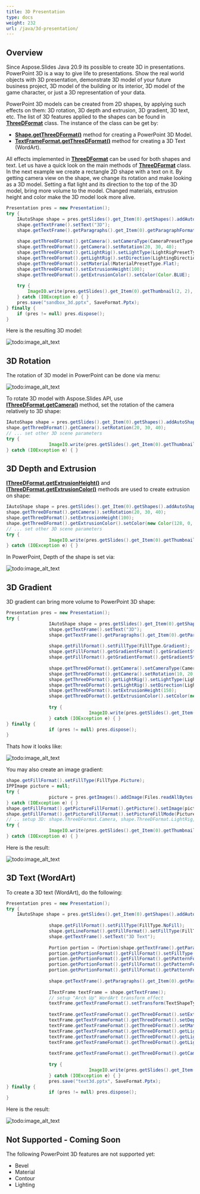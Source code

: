 ```yaml
---
title: 3D Presentation
type: docs
weight: 232
url: /java/3d-presentation/
---
```


## Overview
Since Aspose.Slides Java 20.9 its possible to create 3D in presentations. PowerPoint 3D is a way to give life to presentations. Show the real world objects 
with 3D presentation, demonstrate 3D model of your future business project, 3D model of the building or its interior, 3D model of the game character, 
or just a 3D representation of your data. 

PowerPoint 3D models can be created from 2D shapes, by applying such effects on them: 3D rotation, 3D depth and extrusion, 3D gradient, 3D text, etc. 
The list of 3D features applied to the shapes can be found in **[ThreeDFormat](https://apireference.aspose.com/slides/java/com.aspose.slides/ThreeDFormat)** class. 
The instance of the class can be get by:
 
- **[Shape.getThreeDFormat()](https://apireference.aspose.com/slides/java/com.aspose.slides/Shape#getThreeDFormat--)** method for creating a PowerPoint 3D Model.
- **[TextFrameFormat.getThreeDFormat()](https://apireference.aspose.com/slides/java/com.aspose.slides/TextFrameFormat#getThreeDFormat--)** method for creating a 3D Text 
(WordArt).

All effects implemented in **[ThreeDFormat](https://apireference.aspose.com/slides/java/com.aspose.slides/ThreeDFormat)** can be used for both shapes and text. 
Let us have a quick look on the main methods of **[ThreeDFormat](https://apireference.aspose.com/slides/java/com.aspose.slides/ThreeDFormat)** class. In the next example 
we create a rectangle 2D shape with a text on it. By getting camera view on the shape, we change its rotation and make looking as a 3D model. Setting a flat light 
and its direction to the top of the 3D model, bring more volume to the model. Changed materials, extrusion height and color make the 3D model look more alive.  
``` java 
Presentation pres = new Presentation();
try {
    IAutoShape shape = pres.getSlides().get_Item(0).getShapes().addAutoShape(ShapeType.Rectangle, 200, 150, 200, 200);
    shape.getTextFrame().setText("3D");
    shape.getTextFrame().getParagraphs().get_Item(0).getParagraphFormat().getDefaultPortionFormat().setFontHeight(64);
 
    shape.getThreeDFormat().getCamera().setCameraType(CameraPresetType.OrthographicFront);
    shape.getThreeDFormat().getCamera().setRotation(20, 30, 40);
    shape.getThreeDFormat().getLightRig().setLightType(LightRigPresetType.Flat);
    shape.getThreeDFormat().getLightRig().setDirection(LightingDirection.Top);
    shape.getThreeDFormat().setMaterial(MaterialPresetType.Flat);
    shape.getThreeDFormat().setExtrusionHeight(100);
    shape.getThreeDFormat().getExtrusionColor().setColor(Color.BLUE);
 
    try {
        ImageIO.write(pres.getSlides().get_Item(0).getThumbnail(2, 2), "PNG", new File("sample_3d.png"));
    } catch (IOException e) { }
    pres.save("sandbox_3d.pptx", SaveFormat.Pptx);
} finally {
    if (pres != null) pres.dispose();
}
```

Here is the resulting 3D model:

![todo:image_alt_text](img_01_01.png)

## 3D Rotation
The rotation of 3D model in PowerPoint can be done via menu:

![todo:image_alt_text](img_02_01.png)

To rotate 3D model with Aspose.Slides API, use **[IThreeDFormat.getCamera()](https://apireference.aspose.com/slides/java/com.aspose.slides/ThreeDFormat#getCamera--)** 
method, set the rotation of the camera relatively to 3D shape:

``` java
IAutoShape shape = pres.getSlides().get_Item(0).getShapes().addAutoShape(ShapeType.Rectangle, 200, 150, 200, 200);
shape.getThreeDFormat().getCamera().setRotation(20, 30, 40);
// ... set other 3D scene parameters
try {
                ImageIO.write(pres.getSlides().get_Item(0).getThumbnail(2, 2), "PNG", new File("sample_3d.png"));
} catch (IOException e) { }
```

## 3D Depth and Extrusion
**[IThreeDFormat.getExtrusionHeight()](https://apireference.aspose.com/slides/java/com.aspose.slides/ThreeDFormat#getExtrusionHeight--)** 
and **[IThreeDFormat.getExtrusionColor()](https://apireference.aspose.com/slides/java/com.aspose.slides/ThreeDFormat#getExtrusionColor--)** methods 
are used to create extrusion on shape:

``` java
IAutoShape shape = pres.getSlides().get_Item(0).getShapes().addAutoShape(ShapeType.Rectangle, 200, 150, 200, 200);
shape.getThreeDFormat().getCamera().setRotation(20, 30, 40);
shape.getThreeDFormat().setExtrusionHeight(100);
shape.getThreeDFormat().getExtrusionColor().setColor(new Color(128, 0, 128));
// ... set other 3D scene parameters
try {
                ImageIO.write(pres.getSlides().get_Item(0).getThumbnail(2, 2), "PNG", new File("sample_3d.png"));
} catch (IOException e) { }
```

In PowerPoint, Depth of the shape is set via:

![todo:image_alt_text](img_02_02.png)

## 3D Gradient
3D gradient can bring more volume to PowerPoint 3D shape:

``` java
Presentation pres = new Presentation();
try {
                IAutoShape shape = pres.getSlides().get_Item(0).getShapes().addAutoShape(ShapeType.Rectangle, 200, 150, 250, 250);
                shape.getTextFrame().setText("3D");
                shape.getTextFrame().getParagraphs().get_Item(0).getParagraphFormat().getDefaultPortionFormat().setFontHeight(64);
 
                shape.getFillFormat().setFillType(FillType.Gradient);
                shape.getFillFormat().getGradientFormat().getGradientStops().add(0, Color.BLUE);
                shape.getFillFormat().getGradientFormat().getGradientStops().add(100, Color.ORANGE);
 
                shape.getThreeDFormat().getCamera().setCameraType(CameraPresetType.OrthographicFront);
                shape.getThreeDFormat().getCamera().setRotation(10, 20, 30);
                shape.getThreeDFormat().getLightRig().setLightType(LightRigPresetType.Flat);
                shape.getThreeDFormat().getLightRig().setDirection(LightingDirection.Top);
                shape.getThreeDFormat().setExtrusionHeight(150);
                shape.getThreeDFormat().getExtrusionColor().setColor(new Color(255, 140, 0));
 
                try {
                               ImageIO.write(pres.getSlides().get_Item(0).getThumbnail(2, 2), "PNG", new File("sample_3d.png"));
                } catch (IOException e) { }
} finally {
                if (pres != null) pres.dispose();
}
```

Thats how it looks like:

![todo:image_alt_text](img_02_03.png)
  
You may also create an image gradient:
``` java
shape.getFillFormat().setFillType(FillType.Picture);
IPPImage picture = null;
try {
                picture = pres.getImages().addImage(Files.readAllBytes(Paths.get("image.jpg")));
} catch (IOException e) { }
shape.getFillFormat().getPictureFillFormat().getPicture().setImage(picture);
shape.getFillFormat().getPictureFillFormat().setPictureFillMode(PictureFillMode.Stretch);
// .. setup 3D: shape.ThreeDFormat.Camera, shape.ThreeDFormat.LightRig, shape.ThreeDFormat.Extrusion* properties
try {
                ImageIO.write(pres.getSlides().get_Item(0).getThumbnail(2, 2), "PNG", new File("sample_3d.png"));
} catch (IOException e) { }
```


Here is the result:

![todo:image_alt_text](img_02_04.png)

## 3D Text (WordArt)
To create a 3D text (WordArt), do the following:
``` java
Presentation pres = new Presentation();
try {
    IAutoShape shape = pres.getSlides().get_Item(0).getShapes().addAutoShape(ShapeType.Rectangle, 200, 150, 200, 200);
 
                shape.getFillFormat().setFillType(FillType.NoFill);
                shape.getLineFormat().getFillFormat().setFillType(FillType.NoFill);
                shape.getTextFrame().setText("3D Text");
 
                Portion portion = (Portion)shape.getTextFrame().getParagraphs().get_Item(0).getPortions().get_Item(0);
                portion.getPortionFormat().getFillFormat().setFillType(FillType.Pattern);
                portion.getPortionFormat().getFillFormat().getPatternFormat().getForeColor().setColor(new Color(255, 140, 0));
                portion.getPortionFormat().getFillFormat().getPatternFormat().getBackColor().setColor(Color.WHITE);
                portion.getPortionFormat().getFillFormat().getPatternFormat().setPatternStyle(PatternStyle.LargeGrid);
 
                shape.getTextFrame().getParagraphs().get_Item(0).getParagraphFormat().getDefaultPortionFormat().setFontHeight(128);
 
                ITextFrame textFrame = shape.getTextFrame();
                // setup "Arch Up" WordArt transform effect
                textFrame.getTextFrameFormat().setTransform(TextShapeType.ArchUp);
 
                textFrame.getTextFrameFormat().getThreeDFormat().setExtrusionHeight(3.5f);
                textFrame.getTextFrameFormat().getThreeDFormat().setDepth(3);
                textFrame.getTextFrameFormat().getThreeDFormat().setMaterial(MaterialPresetType.Plastic);
                textFrame.getTextFrameFormat().getThreeDFormat().getLightRig().setDirection(LightingDirection.Top);
                textFrame.getTextFrameFormat().getThreeDFormat().getLightRig().setLightType(LightRigPresetType.Balanced);
                textFrame.getTextFrameFormat().getThreeDFormat().getLightRig().setRotation(0, 0, 40);
 
                textFrame.getTextFrameFormat().getThreeDFormat().getCamera().setCameraType(CameraPresetType.PerspectiveContrastingRightFacing);
 
                try {
                               ImageIO.write(pres.getSlides().get_Item(0).getThumbnail(2, 2), "PNG", new File("text3d.png"));
                } catch (IOException e) { }
                pres.save("text3d.pptx", SaveFormat.Pptx);
} finally {
                if (pres != null) pres.dispose();
}
```

Here is the result:

![todo:image_alt_text](img_02_05.png)

 
 
## Not Supported - Coming Soon
The following PowerPoint 3D features are not supported yet: 
- Bevel
- Material
- Contour
- Lighting


 

